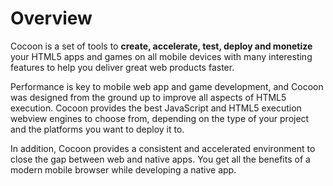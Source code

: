 Overview
=============

Cocoon is a set of tools to **create, accelerate, test, deploy and monetize** your HTML5 apps and games on all mobile devices with many interesting features to help you deliver great web products faster.

Performance is key to mobile web app and game development, and Cocoon was designed from the ground up to improve all aspects of HTML5 execution. Cocoon provides the best JavaScript and HTML5 execution webview engines to choose from, depending on the type of your project and the platforms you want to deploy it to.

In addition, Cocoon provides a consistent and accelerated environment to close the gap between web and native apps. You get all the benefits of a modern mobile browser while developing a native app.
